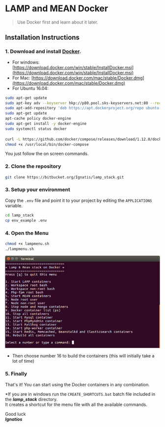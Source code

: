 # LAMP and MEAN Docker

>Use Docker first and learn about it later.

## Installation Instructions

### 1. Download and install [Docker](https://www.docker.com).

- For windows: [https://download.docker.com/win/stable/InstallDocker.msi](https://download.docker.com/win/stable/InstallDocker.msi)
- For Mac: [https://download.docker.com/mac/stable/Docker.dmg](https://download.docker.com/mac/stable/Docker.dmg)
- For Ubuntu 16.04: 
```bash
sudo apt-get update
sudo apt-key adv --keyserver hkp://p80.pool.sks-keyservers.net:80 --recv-keys 58118E89F3A912897C070ADBF76221572C52609D
sudo apt-add-repository 'deb https://apt.dockerproject.org/repo ubuntu-xenial main'
sudo apt-get update
apt-cache policy docker-engine
sudo apt-get install -y docker-engine
sudo systemctl status docker

curl -L https://github.com/docker/compose/releases/download/1.12.0/docker-compose-`uname -s`-`uname -m` > /usr/local/bin/docker-compose
chmod +x /usr/local/bin/docker-compose
```

You just follow the on screen commands.

### 2. Clone the repository

```bash
git clone https://bitbucket.org/Ignatis/lamp_stack.git
```

### 3. Setup your environment
Copy the `.env` file and point it to your project 
by editing the `APPLICATIONS` variable.
 
```bash
cd lamp_stack
cp env_example .env
```

### 4. Open the Menu

```bash
chmod +x lampmenu.sh
./lampmenu.sh
``` 
![Lamp menu preview](icons/lampmenu.png?raw=true "LAMP & MEAN stack menu preview")

- Then choose number 16 to build the containers (this will initially take a lot of time)

### 5. Finally

That's it! You can start using the Docker containers in any combination.  

*If you are in windows run the `CREATE_SHORTCUTS.bat` batch file included in the ***lamp_stack*** directory.  
It creates a shortcut for the menu file with all the available commands.  

Good luck   
***Ignatios***